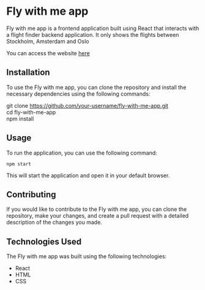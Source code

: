 # Fly with me app

Fly with me app is a frontend application built using React that interacts with a flight finder backend application. 
It only shows the flights between Stockholm, Amsterdam and Oslo

You can access the website [here](https://flight-finder-frontend-jakhongir222.vercel.app/)

## Installation

To use the Fly with me app, you can clone the repository and install the necessary dependencies using the following commands:


git clone https://github.com/your-username/fly-with-me-app.git   
cd fly-with-me-app   
npm install   

## Usage

To run the application, you can use the following command:


`npm start`
    
This will start the application and open it in your default browser.

## Contributing

If you would like to contribute to the Fly with me app, you can clone the repository, make your changes, and create a pull request with a detailed description of the changes you made.

## Technologies Used

The Fly with me app was built using the following technologies:

- React
- HTML
- CSS
